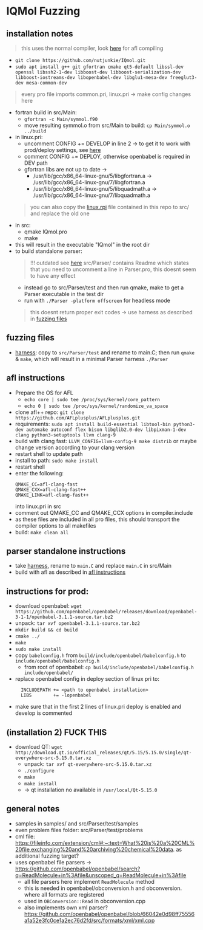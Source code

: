 # IQMol Fuzzing

## installation notes
> this uses the normal compiler, look [here](#afl-instructions) for afl compiling
- `git clone https://github.com/nutjunkie/IQmol.git`
- `sudo apt install g++ git gfortran cmake qt5-default libssl-dev openssl libssh2-1-dev libboost-dev libboost-serialization-dev libboost-iostreams-dev libopenbabel-dev libglu1-mesa-dev freeglut3-dev mesa-common-dev`
> every pro file imports common.pri, linux.pri -> make config changes here
- fortran build in src/Main:
  - `gfortran -c Main/symmol.f90`
  - move resulting symmol.o from src/Main to build: `cp Main/symmol.o ../build`
- in linux.pri:
  - uncomment CONFIG += DEVELOP in line 2 -> to get it to work with prod/deploy settings, see [here](#instructions-for-prod)
  - comment CONFIG += DEPLOY, otherwise openbabel is required in DEV path
  - gfortran libs are not up to date ->
    - /usr/lib/gcc/x86_64-linux-gnu/5/libgfortran.a -> /usr/lib/gcc/x86_64-linux-gnu/7/libgfortran.a
    - /usr/lib/gcc/x86_64-linux-gnu/5/libquadmath.a -> /usr/lib/gcc/x86_64-linux-gnu/7/libquadmath.a
  > you can also copy the [linux.rpi](linux.pri) file contained in this repo to src/ and replace the old one 
- in src:
  - qmake IQmol.pro
  - make
- this will result in the executable "IQmol" in the root dir
- to build standalone parser:
  > !!! outdated see [here](#parser-standalone-instructions)
  > src/Parser/ contains Readme which states that you need to uncomment a line in Parser.pro, this doesnt seem to have any effect
  - instead go to src/Parser/test and then run qmake, make to get a Parser executable in the test dir
  - run with `./Parser -platform offscreen` for headless mode
  > this doesnt return proper exit codes -> use harness as described in [fuzzing files](#fuzzing-files)


## fuzzing files
- [harness](harness.C): copy to `src/Parser/test` and rename to main.C; then run `qmake` & `make`, which will result in a minimal Parser harness `./Parser`


## afl instructions
- Prepare the OS for AFL
  - `echo core | sudo tee /proc/sys/kernel/core_pattern`
  - `echo 0 | sudo tee /proc/sys/kernel/randomize_va_space`
- clone afl++ repo: `git clone https://github.com/AFLplusplus/AFLplusplus.git`
- requirements: `sudo apt install build-essential libtool-bin python3-dev automake autoconf flex bison libglib2.0-dev libpixman-1-dev clang python3-setuptools llvm clang-9`
- build with clang fast: `LLVM_CONFIG=llvm-config-9 make distrib` or maybe change version according to your clang version
- restart shell to update path
- install to path: `sudo make install`
- restart shell
- enter the following:
  ```
  QMAKE_CC=afl-clang-fast
  QMAKE_CXX=afl-clang-fast++  
  QMAKE_LINK=afl-clang-fast++
  ```
  into linux.pri in src
- comment out QMAKE_CC and QMAKE_CCX options in compiler.include
- as these files are included in all pro files, this should transport the compiler options to all makefiles
- build: `make clean all`

## parser standalone instructions
- take [harness](harness.C), rename to `main.C` and replace `main.C` in src/Main
- build with afl as described in [afl instructions](#afl-instructions)

## instructions for prod:
- download openbabel: `wget https://github.com/openbabel/openbabel/releases/download/openbabel-3-1-1/openbabel-3.1.1-source.tar.bz2`
- unpack: `tar xvf openbabel-3.1.1-source.tar.bz2`
- `mkdir build && cd build`
- `cmake ../`
- `make`
- `sudo make install`
- copy `babelconfig.h` from `build/include/openbabel/babelconfig.h` to `include/openbabel/babelconfig.h`
  - from root of openbabel: `cp build/include/openbabel/babelconfig.h include/openbabel/`
- replace openbabel config in deploy section of linux pri to:
  ```
    INCLUDEPATH += <path to openbabel installation>
    LIBS        += -lopenbabel
  ```
- make sure that in the first 2 lines of linux.pri deploy is enabled and develop is commented

## (installation 2) FUCK THIS
- download QT: `wget http://download.qt.io/official_releases/qt/5.15/5.15.0/single/qt-everywhere-src-5.15.0.tar.xz`
  - unpack: `tar xvf qt-everywhere-src-5.15.0.tar.xz`
  - `./configure`
  - `make`
  - `make install`
  - -> qt installation no available in `/usr/local/Qt-5.15.0`

## general notes
- samples in samples/ and src/Parser/test/samples
- even problem files folder: src/Parser/test/problems
- cml file: https://fileinfo.com/extension/cml#:~:text=What%20is%20a%20CML%20file,exchanging%20and%20archiving%20chemical%20data. as additional fuzzing target?
- uses openbabel file parsers -> https://github.com/openbabel/openbabel/search?q=ReadMolecule+in%3Afile&unscoped_q=ReadMolecule+in%3Afile
  - all file parsers here implement `ReadMolecule` method
  - this is needed in openbabel/obconversion.h and obconversion. where all formats are registered
  - used in `OBConversion::Read` in obconversion.cpp
  - also implements own xml parser? https://github.com/openbabel/openbabel/blob/66042e0d98ff75556a1a52e3fc0ce1a2ec76d2fd/src/formats/xml/xml.cpp
